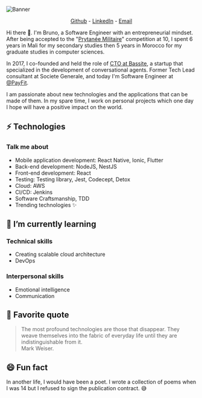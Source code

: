 ![Banner](https://i.imgur.com/NcooXM9.jpg)

<p style="text-align: center">
  <a href="https://github.com/bacarybruno">Github</a> -
  <a href="https://www.linkedin.com/in/bacarybruno/">LinkedIn</a> -
  <a href="mailto:bacarybruno@gmail.com">Email</a>
</p>

Hi there 👋. I'm Bruno, a Software Engineer with an entrepreneurial mindset. After being accepted to the "[Prytanée Militaire](https://fr.wikipedia.org/wiki/Prytan%C3%A9e_militaire_de_Saint-Louis)" competition at 10, I spent 6 years in Mali for my secondary studies then 5 years in Morocco for my graduate studies in computer sciences.

In 2017, I co-founded and held the role of [CTO at Bassite](https://www.therollingnotes.com/2018/03/06/bodian-bacary-bruno-cto-bassite/), a startup that specialized in the development of conversational agents. Former Tech Lead consultant at Societe Generale, and today I'm Software Engineer at [@PayFit](https://github.com/payfit).

I am passionate about new technologies and the applications that can be made of them. In my spare time, I work on personal projects which one day I hope will have a positive impact on the world.

## ⚡ Technologies

### Talk me about

- Mobile application development: React Native, Ionic, Flutter
- Back-end development: NodeJS, NestJS
- Front-end development: React
- Testing: Testing library, Jest, Codecept, Detox
- Cloud: AWS
- CI/CD: Jenkins
- Software Craftsmanship, TDD
- Trending technologies ✨

## 🌱 I’m currently learning

### Technical skills

- Creating scalable cloud architecture
- DevOps

### Interpersonal skills

- Emotional intelligence
- Communication

## 💬 Favorite quote

> The most profound technologies are those that disappear. They weave themselves into the fabric of everyday life until they are indistinguishable from it.<br/>
> Mark Weiser.

## 😄 Fun fact

In another life, I would have been a poet. I wrote a collection of poems when I was 14 but I refused to sign the publication contract. 😅
